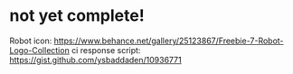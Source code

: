 # not yet complete!

Robot icon: https://www.behance.net/gallery/25123867/Freebie-7-Robot-Logo-Collection
ci response script: https://gist.github.com/ysbaddaden/10936771
